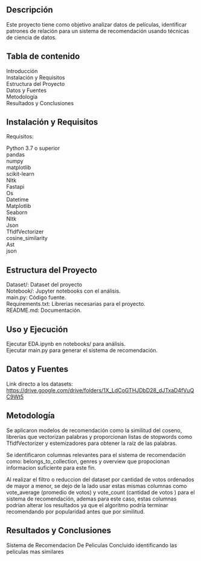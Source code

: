 

## Descripción

Este proyecto tiene como objetivo analizar datos de películas, identificar patrones de relación para un sistema de recomendación usando técnicas de ciencia de datos.

## Tabla de contenido

Introducción  
Instalación y Requisitos  
Estructura del Proyecto  
Datos y Fuentes  
Metodología  
Resultados y Conclusiones  

## Instalación y Requisitos
Requisitos:  

Python 3.7 o superior  
pandas  
numpy  
matplotlib  
scikit-learn  
Nltk  
Fastapi  
Os  
Datetime  
Matplotlib  
Seaborn  
Nltk  
Json  
TfidfVectorizer  
cosine_similarity  
Ast  
json  

## Estructura del Proyecto

Dataset/: Dataset del proyecto  
Notebook/: Jupyter notebooks con el análisis.  
main.py: Código fuente.  
Requirements.txt: Librerias necesarias para el proyecto.  
README.md: Documentación.  

## Uso y Ejecución  

Ejecutar EDA.ipynb en notebooks/ para análisis.  
Ejecutar main.py para generar el sistema de recomendación.  

## Datos y Fuentes

Link directo a los datasets: https://drive.google.com/drive/folders/1X_LdCoGTHJDbD28_dJTxaD4fVuQC9Wt5

## Metodología

Se aplicaron modelos de recomendación como la similitud del coseno, librerías que vectorizan palabras y proporcionan listas de stopwords como TfidfVectorizer y estemizadores para obtener la raíz de las palabras.

Se identificaron columnas relevantes para el sistema de recomendación como: belongs_to_collection, genres y overview que propocionan informacion suficiente para este fin.

Al realizar el filtro o reduccion del dataset por cantidad de votos ordenados de mayor a menor, se dejo de la lado usar estas mismas columnas como vote_average (promedio de votos) y vote_count (cantidad de votos ) para el sistema de recomendación, ademas para este caso, estas columnas podrían alterar los resultados ya que el algoritmo podría terminar recomendando por popularidad antes que por similitud.

## Resultados y Conclusiones

Sistema de Recomendacion De Peliculas Concluido identificando las peliculas mas similares

